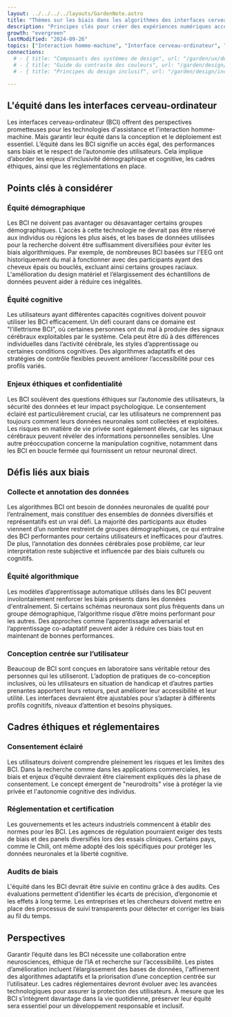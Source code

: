 ```yaml
---
layout: ../../../../layouts/GardenNote.astro
title: "Thèmes sur les biais dans les algorithmes des interfaces cerveau-ordinateur"
description: "Principes clés pour créer des expériences numériques accessibles"
growth: "evergreen"
lastModified: "2024-09-26"
topics: ["Interaction homme-machine", "Interface cerveau-ordinateur", "Éthique"]
connections:
  # - { title: "Composants des systèmes de design", url: "/garden/ux/design-system-components" }
  # - { title: "Guide du contraste des couleurs", url: "/garden/design/color-contrast" }
  # - { title: "Principes du design inclusif", url: "/garden/design/inclusive-design-principles" }

---
```


## L'équité dans les interfaces cerveau-ordinateur  

Les interfaces cerveau-ordinateur (BCI) offrent des perspectives prometteuses pour les technologies d'assistance et l'interaction homme-machine. Mais garantir leur équité dans la conception et le déploiement est essentiel. L’équité dans les BCI signifie un accès égal, des performances sans biais et le respect de l’autonomie des utilisateurs. Cela implique d’aborder les enjeux d’inclusivité démographique et cognitive, les cadres éthiques, ainsi que les réglementations en place.  

## Points clés à considérer  

### Équité démographique  
Les BCI ne doivent pas avantager ou désavantager certains groupes démographiques. L'accès à cette technologie ne devrait pas être réservé aux individus ou régions les plus aisés, et les bases de données utilisées pour la recherche doivent être suffisamment diversifiées pour éviter les biais algorithmiques. Par exemple, de nombreuses BCI basées sur l'EEG ont historiquement du mal à fonctionner avec des participants ayant des cheveux épais ou bouclés, excluant ainsi certains groupes raciaux. L'amélioration du design matériel et l’élargissement des échantillons de données peuvent aider à réduire ces inégalités.  

### Équité cognitive  
Les utilisateurs ayant différentes capacités cognitives doivent pouvoir utiliser les BCI efficacement. Un défi courant dans ce domaine est "l’illettrisme BCI", où certaines personnes ont du mal à produire des signaux cérébraux exploitables par le système. Cela peut être dû à des différences individuelles dans l’activité cérébrale, les styles d’apprentissage ou certaines conditions cognitives. Des algorithmes adaptatifs et des stratégies de contrôle flexibles peuvent améliorer l’accessibilité pour ces profils variés.  

### Enjeux éthiques et confidentialité  
Les BCI soulèvent des questions éthiques sur l’autonomie des utilisateurs, la sécurité des données et leur impact psychologique. Le consentement éclairé est particulièrement crucial, car les utilisateurs ne comprennent pas toujours comment leurs données neuronales sont collectées et exploitées. Les risques en matière de vie privée sont également élevés, car les signaux cérébraux peuvent révéler des informations personnelles sensibles. Une autre préoccupation concerne la manipulation cognitive, notamment dans les BCI en boucle fermée qui fournissent un retour neuronal direct.  

## Défis liés aux biais  

### Collecte et annotation des données  
Les algorithmes BCI ont besoin de données neuronales de qualité pour l’entraînement, mais constituer des ensembles de données diversifiés et représentatifs est un vrai défi. La majorité des participants aux études viennent d’un nombre restreint de groupes démographiques, ce qui entraîne des BCI performantes pour certains utilisateurs et inefficaces pour d’autres. De plus, l’annotation des données cérébrales pose problème, car leur interprétation reste subjective et influencée par des biais culturels ou cognitifs.  

### Équité algorithmique  
Les modèles d’apprentissage automatique utilisés dans les BCI peuvent involontairement renforcer les biais présents dans les données d'entraînement. Si certains schémas neuronaux sont plus fréquents dans un groupe démographique, l’algorithme risque d’être moins performant pour les autres. Des approches comme l’apprentissage adversarial et l’apprentissage co-adaptatif peuvent aider à réduire ces biais tout en maintenant de bonnes performances.  

### Conception centrée sur l’utilisateur  
Beaucoup de BCI sont conçues en laboratoire sans véritable retour des personnes qui les utiliseront. L’adoption de pratiques de co-conception inclusives, où les utilisateurs en situation de handicap et d’autres parties prenantes apportent leurs retours, peut améliorer leur accessibilité et leur utilité. Les interfaces devraient être ajustables pour s’adapter à différents profils cognitifs, niveaux d’attention et besoins physiques.  

## Cadres éthiques et réglementaires  

### Consentement éclairé  
Les utilisateurs doivent comprendre pleinement les risques et les limites des BCI. Dans la recherche comme dans les applications commerciales, les biais et enjeux d’équité devraient être clairement expliqués dès la phase de consentement. Le concept émergent de "neurodroits" vise à protéger la vie privée et l'autonomie cognitive des individus.  

### Réglementation et certification  
Les gouvernements et les acteurs industriels commencent à établir des normes pour les BCI. Les agences de régulation pourraient exiger des tests de biais et des panels diversifiés lors des essais cliniques. Certains pays, comme le Chili, ont même adopté des lois spécifiques pour protéger les données neuronales et la liberté cognitive.  

### Audits de biais  
L'équité dans les BCI devrait être suivie en continu grâce à des audits. Ces évaluations permettent d’identifier les écarts de précision, d’ergonomie et les effets à long terme. Les entreprises et les chercheurs doivent mettre en place des processus de suivi transparents pour détecter et corriger les biais au fil du temps.  

## Perspectives  

Garantir l’équité dans les BCI nécessite une collaboration entre neurosciences, éthique de l’IA et recherche sur l’accessibilité. Les pistes d’amélioration incluent l’élargissement des bases de données, l'affinement des algorithmes adaptatifs et la priorisation d’une conception centrée sur l’utilisateur. Les cadres réglementaires devront évoluer avec les avancées technologiques pour assurer la protection des utilisateurs. À mesure que les BCI s’intègrent davantage dans la vie quotidienne, préserver leur équité sera essentiel pour un développement responsable et inclusif.  
